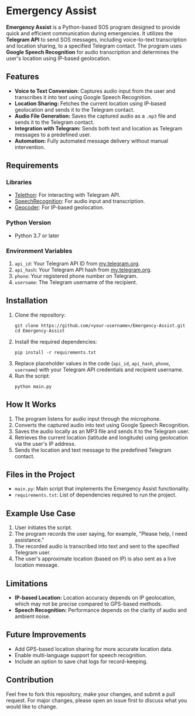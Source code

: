 <h1>Emergency Assist</h1>

<p><strong>Emergency Assist</strong> is a Python-based SOS program designed to provide quick and efficient communication during emergencies. It utilizes the <strong>Telegram API</strong> to send SOS messages, including voice-to-text transcription and location sharing, to a specified Telegram contact. The program uses <strong>Google Speech Recognition</strong> for audio transcription and determines the user's location using IP-based geolocation.</p>

<h2>Features</h2>
<ul>
    <li><strong>Voice to Text Conversion:</strong> Captures audio input from the user and transcribes it into text using Google Speech Recognition.</li>
    <li><strong>Location Sharing:</strong> Fetches the current location using IP-based geolocation and sends it to the Telegram contact.</li>
    <li><strong>Audio File Generation:</strong> Saves the captured audio as a <code>.mp3</code> file and sends it to the Telegram contact.</li>
    <li><strong>Integration with Telegram:</strong> Sends both text and location as Telegram messages to a predefined user.</li>
    <li><strong>Automation:</strong> Fully automated message delivery without manual intervention.</li>
</ul>

<h2>Requirements</h2>

<h3>Libraries</h3>
<ul>
    <li><a href="https://pypi.org/project/Telethon/">Telethon</a>: For interacting with Telegram API.</li>
    <li><a href="https://pypi.org/project/SpeechRecognition/">SpeechRecognition</a>: For audio input and transcription.</li>
    <li><a href="https://pypi.org/project/geocoder/">Geocoder</a>: For IP-based geolocation.</li>
</ul>

<h3>Python Version</h3>
<ul>
    <li>Python 3.7 or later</li>
</ul>

<h3>Environment Variables</h3>
<ol>
    <li><code>api_id</code>: Your Telegram API ID from <a href="https://my.telegram.org">my.telegram.org</a>.</li>
    <li><code>api_hash</code>: Your Telegram API hash from <a href="https://my.telegram.org">my.telegram.org</a>.</li>
    <li><code>phone</code>: Your registered phone number on Telegram.</li>
    <li><code>username</code>: The Telegram username of the recipient.</li>
</ol>

<h2>Installation</h2>
<ol>
    <li>Clone the repository:
        <pre><code>git clone https://github.com/&lt;your-username&gt;/Emergency-Assist.git
cd Emergency-Assist
</code></pre>
    </li>
    <li>Install the required dependencies:
        <pre><code>pip install -r requirements.txt</code></pre>
    </li>
    <li>Replace placeholder values in the code (<code>api_id</code>, <code>api_hash</code>, <code>phone</code>, <code>username</code>) with your Telegram API credentials and recipient username.</li>
    <li>Run the script:
        <pre><code>python main.py</code></pre>
    </li>
</ol>

<h2>How It Works</h2>
<ol>
    <li>The program listens for audio input through the microphone.</li>
    <li>Converts the captured audio into text using Google Speech Recognition.</li>
    <li>Saves the audio locally as an MP3 file and sends it to the Telegram user.</li>
    <li>Retrieves the current location (latitude and longitude) using geolocation via the user's IP address.</li>
    <li>Sends the location and text message to the predefined Telegram contact.</li>
</ol>

<h2>Files in the Project</h2>
<ul>
    <li><code>main.py</code>: Main script that implements the Emergency Assist functionality.</li>
    <li><code>requirements.txt</code>: List of dependencies required to run the project.</li>
</ul>

<h2>Example Use Case</h2>
<ol>
    <li>User initiates the script.</li>
    <li>The program records the user saying, for example, "Please help, I need assistance."</li>
    <li>The recorded audio is transcribed into text and sent to the specified Telegram user.</li>
    <li>The user's approximate location (based on IP) is also sent as a live location message.</li>
</ol>

<h2>Limitations</h2>
<ul>
    <li><strong>IP-based Location:</strong> Location accuracy depends on IP geolocation, which may not be precise compared to GPS-based methods.</li>
    <li><strong>Speech Recognition:</strong> Performance depends on the clarity of audio and ambient noise.</li>
</ul>

<h2>Future Improvements</h2>
<ul>
    <li>Add GPS-based location sharing for more accurate location data.</li>
    <li>Enable multi-language support for speech recognition.</li>
    <li>Include an option to save chat logs for record-keeping.</li>
</ul>

<h2>Contribution</h2>
<p>Feel free to fork this repository, make your changes, and submit a pull request. For major changes, please open an issue first to discuss what you would like to change.</p>
